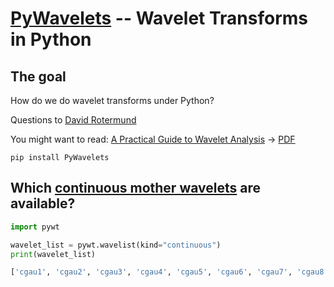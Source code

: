# [PyWavelets](https://pywavelets.readthedocs.io/en/latest/) -- Wavelet Transforms in Python
## The goal
How do we do wavelet transforms under Python?

Questions to [David Rotermund](mailto:davrot@uni-bremen.de)

You might want to read: [A Practical Guide to Wavelet Analysis](https://paos.colorado.edu/research/wavelets/)  ->  [PDF](https://paos.colorado.edu/research/wavelets/bams_79_01_0061.pdf)

```shell
pip install PyWavelets
```

## Which [continuous mother wavelets](https://pywavelets.readthedocs.io/en/latest/ref/cwt.html#continuous-wavelet-families) are available?

```python
import pywt

wavelet_list = pywt.wavelist(kind="continuous")
print(wavelet_list)
```

```Python console
['cgau1', 'cgau2', 'cgau3', 'cgau4', 'cgau5', 'cgau6', 'cgau7', 'cgau8', 'cmor', 'fbsp', 'gaus1', 'gaus2', 'gaus3', 'gaus4', 'gaus5', 'gaus6', 'gaus7', 'gaus8', 'mexh', 'morl', 'shan']
```
